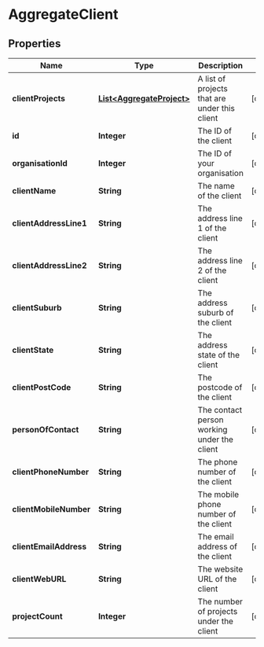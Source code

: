 

# AggregateClient

## Properties

Name | Type | Description | Notes
------------ | ------------- | ------------- | -------------
**clientProjects** | [**List&lt;AggregateProject&gt;**](AggregateProject.md) | A list of projects that are under this client |  [optional]
**id** | **Integer** | The ID of the client |  [optional]
**organisationId** | **Integer** | The ID of your organisation |  [optional]
**clientName** | **String** | The name of the client |  [optional]
**clientAddressLine1** | **String** | The address line 1 of the client |  [optional]
**clientAddressLine2** | **String** | The address line 2 of the client |  [optional]
**clientSuburb** | **String** | The address suburb of the client |  [optional]
**clientState** | **String** | The address state of the client |  [optional]
**clientPostCode** | **String** | The postcode of the client |  [optional]
**personOfContact** | **String** | The contact person working under the client |  [optional]
**clientPhoneNumber** | **String** | The phone number of the client |  [optional]
**clientMobileNumber** | **String** | The mobile phone number of the client |  [optional]
**clientEmailAddress** | **String** | The email address of the client |  [optional]
**clientWebURL** | **String** | The website URL of the client |  [optional]
**projectCount** | **Integer** | The number of projects under the client |  [optional]




